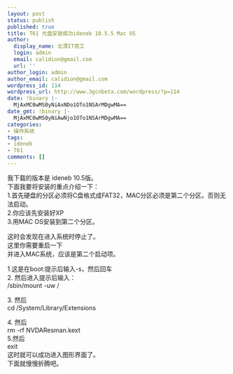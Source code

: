 ```yaml
---
layout: post
status: publish
published: true
title: T61 光盘安装成功ideneb 10.5.5 Mac OS
author:
  display_name: 北漂IT民工
  login: admin
  email: calidion@gmail.com
  url: ''
author_login: admin
author_email: calidion@gmail.com
wordpress_id: 114
wordpress_url: http://www.3gcnbeta.com/wordpress/?p=114
date: !binary |-
  MjAxMC0wMS0yNiAxNDo1OTo1NSArMDgwMA==
date_gmt: !binary |-
  MjAxMC0wMS0yNiAwNjo1OTo1NSArMDgwMA==
categories:
- 操作系统
tags:
- ideneb
- T61
comments: []
---
```

<p>我下载的版本是 ideneb 10.5版。<br />
下面我要将安装的重点介绍一下：<br />
1.首先硬盘的分区必须将C盘格式成FAT32，MAC分区必须是第二个分区。否则无法启动。<br />
2.你应该先安装好XP<br />
3.用MAC OS安装到第二个分区。</p>
<p>这时会发现在进入系统时停止了。<br />
这里你需要重启一下<br />
并进入MAC系统，应该是第二个启动项。</p>
<p>1.这是在boot:提示后输入-s，然后回车<br />
2. 然后进入提示后输入：<br />
/sbin/mount -uw /</p>
<p>3. 然后<br />
cd /System/Library/Extensions</p>
<p>4. 然后<br />
rm -rf NVDAResman.kext<br />
5.然后<br />
exit<br />
这时就可以成功进入图形界面了。<br />
下面就慢慢折腾吧。</p>
